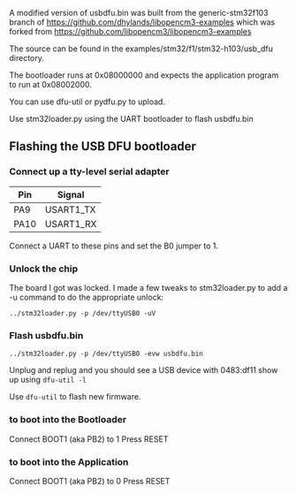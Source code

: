 A modified version of usbdfu.bin was built from the generic-stm32f103 branch
of https://github.com/dhylands/libopencm3-examples
which was forked from https://github.com/libopencm3/libopencm3-examples

The source can be found in the examples/stm32/f1/stm32-h103/usb_dfu directory.

The bootloader runs at 0x08000000 and expects the application program to run
at 0x08002000.

You can use dfu-util or pydfu.py to upload.

Use stm32loader.py using the UART bootloader to flash usbdfu.bin

## Flashing the USB DFU bootloader

### Connect up a tty-level serial adapter

| Pin  | Signal    |
| ---- | --------- |
| PA9  | USART1_TX |
| PA10 | USART1_RX |

Connect a UART to these pins and set the B0 jumper to 1.

### Unlock the chip

The board I got was locked. I made a few tweaks to stm32loader.py to add a -u
command to do the appropriate unlock:
```
../stm32loader.py -p /dev/ttyUSB0 -uV
```

### Flash usbdfu.bin
```
../stm32loader.py -p /dev/ttyUSB0 -evw usbdfu.bin
```

Unplug and replug and you should see a USB device with 0483:df11 show up using
```dfu-util -l```

Use ```dfu-util``` to flash new firmware.

### to boot into the Bootloader

Connect BOOT1 (aka PB2) to 1
Press RESET

### to boot into the Application

Connect BOOT1 (aka PB2) to 0
Press RESET

